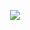 <p align="center">
<img src="![kie2336_images_to_be_used_in_a_familybudget_friendly_recipe_boo_00927b4d-f4ec-4cfa-871a-ffd64c6047df](https://github.com/RodrigoLeivaDiaz/Recetario/assets/107962231/1945f878-27b8-43c4-9df0-0d7c63bacc66)" #vitrinedev/>
</p>
